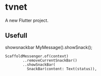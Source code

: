 # tvnet

A new Flutter project.

## Usefull

showsnackbar
MyMessage().showSnack();
```aidl
ScaffoldMessenger.of(context)
        ..removeCurrentSnackBar()
        ..showSnackBar(
          SnackBar(content: Text(status)),
```
